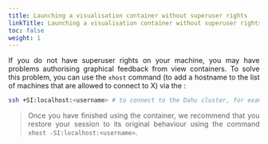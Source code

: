 ```yaml
---
title: Launching a visualisation container without superuser rights
linkTitle: Launching a visualisation container without superuser rights
toc: false
weight: 1
---
```


<div align="justify">

If you do not have superuser rights on your machine, you may have problems authorising graphical feedback from view containers. To solve this problem, you can use the `xhost` command (to add a hostname to the list of machines that are allowed to connect to X) via the :

```bash
ssh +SI:localhost:<username> # to connect to the Dahu cluster, for example
```

> Once you have finished using the container, we recommend that you restore your session to its original behaviour using the command `xhost -SI:localhost:<username>`.

</div>